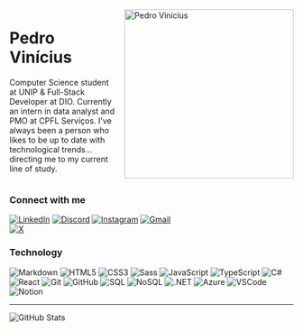 <div style="display: flex; align-items: center;">
  <!-- Texto -->
  <div style="flex: 1; padding-right: 15px;">
    <h1>Pedro Vinícius</h1>
    <p>Computer Science student at UNIP & Full-Stack Developer at DIO. Currently an intern in data analyst and PMO at CPFL Serviços. I've always been a person who likes to be up to date with technological trends... directing me to my current line of study.</p>
  </div>
  <!-- Imagem -->
  <img src="https://academy.hsoub.com/uploads/monthly_2023_01/1719052418_--.thumb.png.48939055ee7b8df8f6577f82ac2db3dd.png" alt="Pedro Vinícius" style="width: 300px; height: auto;" />
</div>

### Connect with me
[![LinkedIn](https://img.shields.io/badge/LinkedIn-white?style=for-the-badge&logo=linkedin&logoColor=black)](https://www.linkedin.com/in/pedro-vin%C3%ADcius-nascimento/) 
[![Discord](https://img.shields.io/badge/Discord-white?style=for-the-badge&logo=discord&logoColor=black)](https://discord.com/channels/@SEUUSERNAME/) 
[![Instagram](https://img.shields.io/badge/-Instagram-white?style=for-the-badge&logo=instagram&logoColor=black)](https://www.instagram.com/viniz0x/) 
[![Gmail](https://img.shields.io/badge/Gmail-white?style=for-the-badge&logo=gmail&logoColor=black)](mailto:pv.nascimento04@gmail.com)	
[![X](https://img.shields.io/badge/X-white?style=for-the-badge&logo=x&logoColor=black)](https://x.com/viniz0x)

### Technology
![Markdown](https://img.shields.io/badge/Markdown-000000?style=for-the-badge&logo=markdown&logoColor=white)
![HTML5](https://img.shields.io/badge/HTML5-000000?style=for-the-badge&logo=html5&logoColor=white)
![CSS3](https://img.shields.io/badge/CSS3-000000?style=for-the-badge&logo=css3&logoColor=white)
![Sass](https://img.shields.io/badge/Sass-000000?style=for-the-badge&logo=sass&logoColor=white)
![JavaScript](https://img.shields.io/badge/JavaScript-000000?style=for-the-badge&logo=javascript&logoColor=white)
![TypeScript](https://img.shields.io/badge/TypeScript-000000?style=for-the-badge&logo=typescript&logoColor=white)
![C#](https://img.shields.io/badge/C%23-000000?style=for-the-badge&logo=c-sharp&logoColor=white)
![React](https://img.shields.io/badge/React-000000?style=for-the-badge&logo=react&logoColor=white)
![Git](https://img.shields.io/badge/Git-000000?style=for-the-badge&logo=git&logoColor=white)
![GitHub](https://img.shields.io/badge/GitHub-000000?style=for-the-badge&logo=github&logoColor=white)
![SQL](https://img.shields.io/badge/SQL-000000?style=for-the-badge&logo=sql&logoColor=white)
![NoSQL](https://img.shields.io/badge/NoSQL-000000?style=for-the-badge&logo=nosql&logoColor=white)
![.NET](https://img.shields.io/badge/.NET-000000?style=for-the-badge&logo=.net&logoColor=white)
![Azure](https://img.shields.io/badge/Azure-000000?style=for-the-badge&logo=microsoft-azure&logoColor=white)
![VSCode](https://img.shields.io/badge/VSCode-000000?style=for-the-badge&logo=visual-studio-code&logoColor=white)
![Notion](https://img.shields.io/badge/Notion-000000?style=for-the-badge&logo=notion&logoColor=white)
***
![GitHub Stats](https://github-readme-stats.vercel.app/api?username=viniz0x&theme=dark&bg_color=ffffff&border_color=000000&show_icons=true&icon_color=000000&title_color=000000&text_color=000000)
